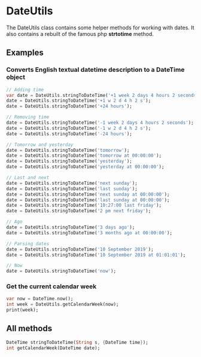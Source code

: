 # DateUtils

The DateUtils class contains some helper methods for working with dates. It also contains a rebuilt of the famous php **strtotime** method.

## Examples

### Converts English textual datetime description to a DateTime object

```dart
// Adding time
var date = DateUtils.stringToDateTime('+1 week 2 days 4 hours 2 seconds');
date = DateUtils.stringToDateTime('+1 w 2 d 4 h 2 s');
date = DateUtils.stringToDateTime('+24 hours');

// Removing time
date = DateUtils.stringToDateTime('-1 week 2 days 4 hours 2 seconds');
date = DateUtils.stringToDateTime('-1 w 2 d 4 h 2 s');
date = DateUtils.stringToDateTime('-24 hours');

// Tomorrow and yesterday
date = DateUtils.stringToDateTime('tomorrow');
date = DateUtils.stringToDateTime('tomorrow at 00:00:00');
date = DateUtils.stringToDateTime('yesterday');
date = DateUtils.stringToDateTime('yesterday at 00:00:00');

// Last and next
date = DateUtils.stringToDateTime('next sunday');
date = DateUtils.stringToDateTime('last sunday');
date = DateUtils.stringToDateTime('next sunday at 00:00:00');
date = DateUtils.stringToDateTime('last sunday at 00:00:00');
date = DateUtils.stringToDateTime('10:27:00 last friday');
date = DateUtils.stringToDateTime('2 pm next friday');

// Ago
date = DateUtils.stringToDateTime('3 days ago');
date = DateUtils.stringToDateTime('3 months ago at 00:00:00');

// Parsing dates
date = DateUtils.stringToDateTime('10 September 2019');
date = DateUtils.stringToDateTime('10 September 2019 at 01:01:01');

// Now
date = DateUtils.stringToDateTime('now');
```

### Get the current calendar week

```dart
var now = DateTime.now();
int week = DateUtils.getCalendarWeek(now);
print(week);
```

## All methods

```dart
DateTime stringToDateTime(String s, {DateTime time});
int getCalendarWeek(DateTime date);
```
